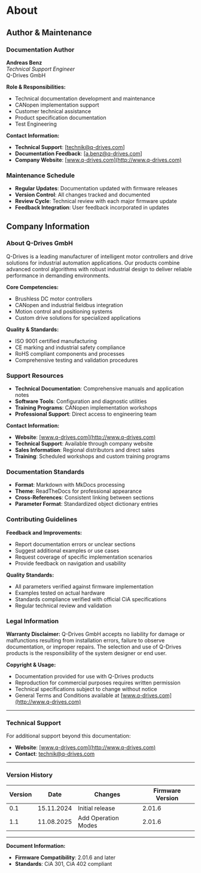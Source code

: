 # About

## Author & Maintenance

### Documentation Author
**Andreas Benz**  
*Technical Support Engineer*  
Q-Drives GmbH

**Role & Responsibilities:**
- Technical documentation development and maintenance
- CANopen implementation support
- Customer technical assistance
- Product specification documentation
- Test Engineering

**Contact Information:**
- **Technical Support**: [technik@q-drives.com]
- **Documentation Feedback**: [a.benz@q-drives.com]
- **Company Website**: [www.q-drives.com](http://www.q-drives.com)

### Maintenance Schedule
- **Regular Updates**: Documentation updated with firmware releases
- **Version Control**: All changes tracked and documented
- **Review Cycle**: Technical review with each major firmware update
- **Feedback Integration**: User feedback incorporated in updates

## Company Information

### About Q-Drives GmbH
Q-Drives is a leading manufacturer of intelligent motor controllers and drive solutions for industrial automation applications. Our products combine advanced control algorithms with robust industrial design to deliver reliable performance in demanding environments.

**Core Competencies:**
- Brushless DC motor controllers
- CANopen and industrial fieldbus integration
- Motion control and positioning systems
- Custom drive solutions for specialized applications

**Quality & Standards:**
- ISO 9001 certified manufacturing
- CE marking and industrial safety compliance
- RoHS compliant components and processes
- Comprehensive testing and validation procedures

### Support Resources
- **Technical Documentation**: Comprehensive manuals and application notes
- **Software Tools**: Configuration and diagnostic utilities
- **Training Programs**: CANopen implementation workshops
- **Professional Support**: Direct access to engineering team

**Contact Information:**
- **Website**: [www.q-drives.com](http://www.q-drives.com)
- **Technical Support**: Available through company website
- **Sales Information**: Regional distributors and direct sales
- **Training**: Scheduled workshops and custom training programs

### Documentation Standards
- **Format**: Markdown with MkDocs processing
- **Theme**: ReadTheDocs for professional appearance
- **Cross-References**: Consistent linking between sections
- **Parameter Format**: Standardized object dictionary entries

### Contributing Guidelines
**Feedback and Improvements:**
- Report documentation errors or unclear sections
- Suggest additional examples or use cases
- Request coverage of specific implementation scenarios
- Provide feedback on navigation and usability

**Quality Standards:**
- All parameters verified against firmware implementation
- Examples tested on actual hardware
- Standards compliance verified with official CiA specifications
- Regular technical review and validation

### Legal Information

**Warranty Disclaimer:**
Q-Drives GmbH accepts no liability for damage or malfunctions resulting from installation errors, failure to observe documentation, or improper repairs. The selection and use of Q-Drives products is the responsibility of the system designer or end user.

**Copyright & Usage:**
- Documentation provided for use with Q-Drives products
- Reproduction for commercial purposes requires written permission
- Technical specifications subject to change without notice
- General Terms and Conditions available at [www.q-drives.com](http://www.q-drives.com)

---

### Technical Support

For additional support beyond this documentation:

- **Website**: [www.q-drives.com](http://www.q-drives.com)
- **Contact**: technik@q-drives.com

---

### Version History
| Version | Date | Changes | Firmware Version |
|---------|------|---------|------------------|
| 0.1 | 15.11.2024 | Initial release | 2.01.6 |
| 1.1 | 11.08.2025 | Add Operation Modes | 2.01.6 |

---

**Document Information:** <br>
- **Firmware Compatibility**: 2.01.6 and later <br>
- **Standards**: CiA 301, CiA 402 compliant